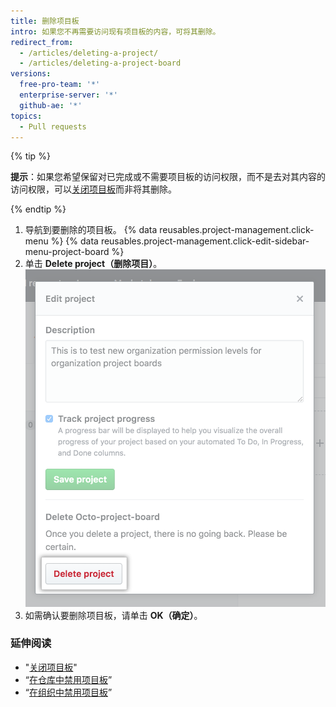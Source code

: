 ```yaml
---
title: 删除项目板
intro: 如果您不再需要访问现有项目板的内容，可将其删除。
redirect_from:
  - /articles/deleting-a-project/
  - /articles/deleting-a-project-board
versions:
  free-pro-team: '*'
  enterprise-server: '*'
  github-ae: '*'
topics:
  - Pull requests
---
```


{% tip %}

**提示**：如果您希望保留对已完成或不需要项目板的访问权限，而不是去对其内容的访问权限，可以[关闭项目板](/articles/closing-a-project-board)而非将其删除。

{% endtip %}

1. 导航到要删除的项目板。
{% data reusables.project-management.click-menu %}
{% data reusables.project-management.click-edit-sidebar-menu-project-board %}
4. 单击 **Delete project（删除项目）**。 ![删除项目按钮](/assets/images/help/projects/delete-project-button.png)
5. 如需确认要删除项目板，请单击 **OK（确定）**。

### 延伸阅读

- "[关闭项目板](/articles/closing-a-project-board)"
- “[在仓库中禁用项目板](/articles/disabling-project-boards-in-a-repository)”
- “[在组织中禁用项目板](/articles/disabling-project-boards-in-your-organization)”
